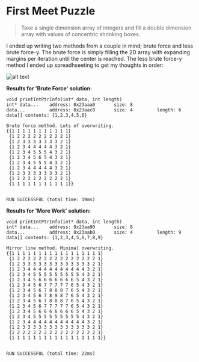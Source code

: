 # First Meet Puzzle
> Take a single dimension array of integers and fill a double dimension array with values of concentric shrinking boxes.

I ended up writing two methods from a couple in mind; brute force and less brute force-y. The brute force is simply filling the 2D array with expanding margins per iteration until the center is reached. The less brute force-y method I ended up spreadhseeting to get my thoughts in order:

![alt text](https://github.com/ryunp/Snippets/blob/master/cs_club_2014/meetup1/MeetUp1_Puzzle1.png)

**Results for 'Brute Force' solution:**

    void printIntPtrInfo(int* data, int length)
    int* data...    address: 0x23aaa0       size: 8
    data...         address: 0x23aac0       size: 4         length: 6
    data[] contents: {1,2,3,4,5,6}
    
    Brute force method. Lots of overwriting.
    {{1 1 1 1 1 1 1 1 1 1 1}
     {1 2 2 2 2 2 2 2 2 2 1}
     {1 2 3 3 3 3 3 3 3 2 1}
     {1 2 3 4 4 4 4 4 3 2 1}
     {1 2 3 4 5 5 5 4 3 2 1}
     {1 2 3 4 5 6 5 4 3 2 1}
     {1 2 3 4 5 5 5 4 3 2 1}
     {1 2 3 4 4 4 4 4 3 2 1}
     {1 2 3 3 3 3 3 3 3 2 1}
     {1 2 2 2 2 2 2 2 2 2 1}
     {1 1 1 1 1 1 1 1 1 1 1}}
    
    
    RUN SUCCESSFUL (total time: 19ms)


**Results for 'More Work' solution:**

    void printIntPtrInfo(int* data, int length)
    int* data...    address: 0x23aa90       size: 8
    data...         address: 0x23aab0       size: 4         length: 9
    data[] contents: {1,2,3,4,5,6,7,8,9}
    
    Mirror line method. Minimal overwriting.
    {{1 1 1 1 1 1 1 1 1 1 1 1 1 1 1 1 1}
     {1 2 2 2 2 2 2 2 2 2 2 2 2 2 2 2 1}
     {1 2 3 3 3 3 3 3 3 3 3 3 3 3 3 2 1}
     {1 2 3 4 4 4 4 4 4 4 4 4 4 4 3 2 1}
     {1 2 3 4 5 5 5 5 5 5 5 5 5 4 3 2 1}
     {1 2 3 4 5 6 6 6 6 6 6 6 5 4 3 2 1}
     {1 2 3 4 5 6 7 7 7 7 7 6 5 4 3 2 1}
     {1 2 3 4 5 6 7 8 8 8 7 6 5 4 3 2 1}
     {1 2 3 4 5 6 7 8 9 8 7 6 5 4 3 2 1}
     {1 2 3 4 5 6 7 8 8 8 7 6 5 4 3 2 1}
     {1 2 3 4 5 6 7 7 7 7 7 6 5 4 3 2 1}
     {1 2 3 4 5 6 6 6 6 6 6 6 5 4 3 2 1}
     {1 2 3 4 5 5 5 5 5 5 5 5 5 4 3 2 1}
     {1 2 3 4 4 4 4 4 4 4 4 4 4 4 3 2 1}
     {1 2 3 3 3 3 3 3 3 3 3 3 3 3 3 2 1}
     {1 2 2 2 2 2 2 2 2 2 2 2 2 2 2 2 1}
     {1 1 1 1 1 1 1 1 1 1 1 1 1 1 1 1 1}}
    
    
    RUN SUCCESSFUL (total time: 22ms)



